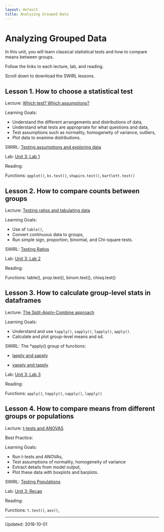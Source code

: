 ```yaml
---
layout: default
title: Analyzing Grouped Data
---
```


# Analyzing Grouped Data

In this unit, you will learn classical statistical tests and how to compare means between groups.

Follow the links to each lecture, lab, and reading.

Scroll down to download the SWIRL lessons.


## Lesson 1. How to choose a statistical test

Lecture: [Which test? Which assumptions?](../unit3/which-test.html)

Learning Goals:

 - Understand the different arrangements and distributions of data,
 - Understand what tests are appropriate for what questions and data,
 - Test assumptions such as normality, homogeneity of variance, outliers,
 - Plot data to examine distributions.

SWIRL: [Testing assumptions and exploring data](../unit3/swirl/testing_assumptions.html)

Lab: [Unit 3: Lab 1](../unit3/labs.html)

Reading:

Functions: `qqplot()`, `ks.test()`, `shapiro.test()`, `bartlett.test()`


## Lesson 2. How to compare counts between groups

Lecture: [Testing ratios and tabulating data](../unit3/testing-ratios.html)

Learning Goals:

 - Use of `table()`,
 - Convert continuous data to groups,
 - Run simple sign, proportion, binomial, and Chi-square tests.

SWIRL: [Testing Ratios](../unit3/swirl/testing-ratios.html)

Lab: [Unit 3: Lab 2](../unit3/labs.html)

Reading:

Functions: table(), prop.test(), binom.test(), chisq.test()

## Lesson 3. How to calculate group-level stats in dataframes

Lecture: [The Split-Apply-Combine approach](../unit3/group-means.html)

Learning Goals:

 - Understand and use `tapply()`, `sapply()`, `lapply()`, `apply()`.
 - Calculate and plot group-level means and sd.

SWIRL: The *apply() group of functions:

 - [lapply and sapply](../unit3/swirl/lapply_and_sapply.html)
 
 - [vapply and tapply](../unit3/swirl/vapply_and_tapply.html)

Lab: [Unit 3: Lab 3](../unit3/labs.html)

Reading:

Functions: `apply()`, `tapply()`, `sapply()`, `lapply()`


## Lesson 4. How to compare means from different groups or populations

Lecture: [t-tests and ANOVAS](../unit3/testing-populations.html)

Best Practice:

Learning Goals:

 - Run t-tests and ANOVAs,
 - Test assumptions of normality, homogeneity of variance
 - Extract details from model output,
 - Plot these data with boxplots and barplots.

SWIRL: [Testing Populations](../unit3/swirl/testing-populations.html)

Lab: [Unit 3: Recap](../unit3/labs.html)

Reading:

Functions: `t.test()`, `aov()`,

 - - -
 
 Updated: 2018-10-01
 

